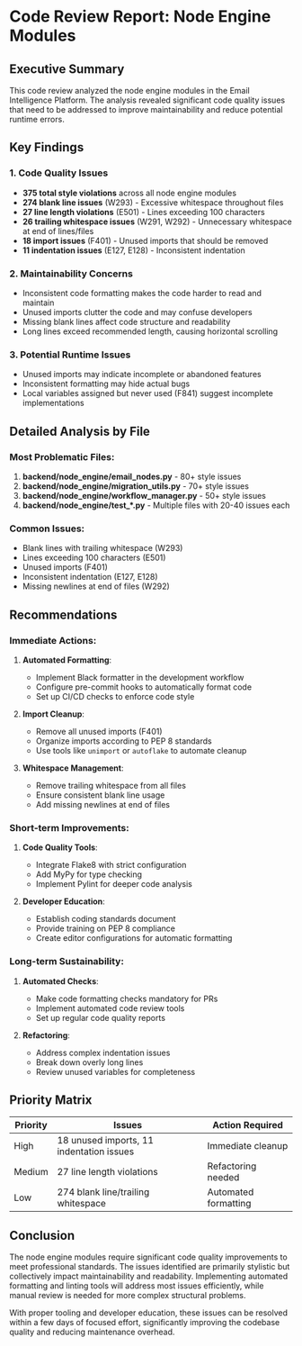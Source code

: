# Code Review Report: Node Engine Modules

## Executive Summary

This code review analyzed the node engine modules in the Email Intelligence Platform. The analysis revealed significant code quality issues that need to be addressed to improve maintainability and reduce potential runtime errors.

## Key Findings

### 1. Code Quality Issues
- **375 total style violations** across all node engine modules
- **274 blank line issues** (W293) - Excessive whitespace throughout files
- **27 line length violations** (E501) - Lines exceeding 100 characters
- **26 trailing whitespace issues** (W291, W292) - Unnecessary whitespace at end of lines/files
- **18 import issues** (F401) - Unused imports that should be removed
- **11 indentation issues** (E127, E128) - Inconsistent indentation

### 2. Maintainability Concerns
- Inconsistent code formatting makes the code harder to read and maintain
- Unused imports clutter the code and may confuse developers
- Missing blank lines affect code structure and readability
- Long lines exceed recommended length, causing horizontal scrolling

### 3. Potential Runtime Issues
- Unused imports may indicate incomplete or abandoned features
- Inconsistent formatting may hide actual bugs
- Local variables assigned but never used (F841) suggest incomplete implementations

## Detailed Analysis by File

### Most Problematic Files:
1. **backend/node_engine/email_nodes.py** - 80+ style issues
2. **backend/node_engine/migration_utils.py** - 70+ style issues
3. **backend/node_engine/workflow_manager.py** - 50+ style issues
4. **backend/node_engine/test_*.py** - Multiple files with 20-40 issues each

### Common Issues:
- Blank lines with trailing whitespace (W293)
- Lines exceeding 100 characters (E501)
- Unused imports (F401)
- Inconsistent indentation (E127, E128)
- Missing newlines at end of files (W292)

## Recommendations

### Immediate Actions:
1. **Automated Formatting**: 
   - Implement Black formatter in the development workflow
   - Configure pre-commit hooks to automatically format code
   - Set up CI/CD checks to enforce code style

2. **Import Cleanup**:
   - Remove all unused imports (F401)
   - Organize imports according to PEP 8 standards
   - Use tools like `unimport` or `autoflake` to automate cleanup

3. **Whitespace Management**:
   - Remove trailing whitespace from all files
   - Ensure consistent blank line usage
   - Add missing newlines at end of files

### Short-term Improvements:
1. **Code Quality Tools**:
   - Integrate Flake8 with strict configuration
   - Add MyPy for type checking
   - Implement Pylint for deeper code analysis

2. **Developer Education**:
   - Establish coding standards document
   - Provide training on PEP 8 compliance
   - Create editor configurations for automatic formatting

### Long-term Sustainability:
1. **Automated Checks**:
   - Make code formatting checks mandatory for PRs
   - Implement automated code review tools
   - Set up regular code quality reports

2. **Refactoring**:
   - Address complex indentation issues
   - Break down overly long lines
   - Review unused variables for completeness

## Priority Matrix

| Priority | Issues | Action Required |
|----------|--------|-----------------|
| High | 18 unused imports, 11 indentation issues | Immediate cleanup |
| Medium | 27 line length violations | Refactoring needed |
| Low | 274 blank line/trailing whitespace | Automated formatting |

## Conclusion

The node engine modules require significant code quality improvements to meet professional standards. The issues identified are primarily stylistic but collectively impact maintainability and readability. Implementing automated formatting and linting tools will address most issues efficiently, while manual review is needed for more complex structural problems.

With proper tooling and developer education, these issues can be resolved within a few days of focused effort, significantly improving the codebase quality and reducing maintenance overhead.